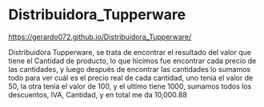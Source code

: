 # Distribuidora_Tupperware

https://gerardo072.github.io/Distribuidora_Tupperware/

Distribuidora Tupperware, se trata de encontrar el resultado del valor que tiene el Cantidad de producto, lo que hicimos fue encontrar cada precio de las cantidades, y luego después de encontrar las cantidades lo sumamos todo para ver cuál es el precio real de cada cantidad, uno tenia el valor de 50, la otra tenía el valor de 100, y el ultimo tiene 1000, sumamos todos los descuentos, IVA, Cantidad, y en total me da 10,000.88
